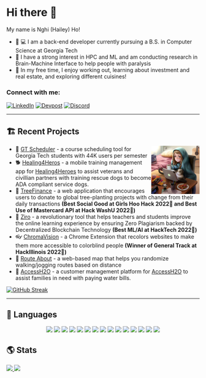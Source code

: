 # Hi there 👋 
My name is Nghi (Hailey) Ho!
- 🐝 💻 I am a back-end developer currently pursuing a B.S. in Computer Science at Georgia Tech
- 🤖 I have a strong interest in HPC and ML and am conducting research in Brain-Machine Interface to help people with paralysis
- 💪 In my free time, I enjoy working out, learning about investment and real estate, and exploring different cuisines!

### Connect with me:
[![LinkedIn](https://img.shields.io/badge/linkedin-%230077B5.svg?&style=for-the-badge&logo=linkedin&logoColor=white)](https://www.linkedin.com/in/nghi-hailey-ho-90940a157/)
[![Devpost](https://img.shields.io/badge/Devpost-003E54.svg?style=for-the-badge&logo=Devpost&logoColor=white)](https://devpost.com/nhatnghiho/)
[![Discord](https://img.shields.io/badge/Discord-7289DA?style=for-the-badge&logo=discord&logoColor=white)](https://discordapp.com/users/Hailey#0760)

____________________________________________________________________
## 🏗️ Recent Projects
<img alt="Coding" src="https://github.com/nhatnghiho/nhatnghiho/blob/1548c16ceff87b1509527b6a37c85fbf84537fc4/background_pic1.jpeg" width="25%" heigth="auto" align="right"/>

- 🐝 [GT Scheduler](https://github.com/gt-scheduler) - a course scheduling tool for Georgia Tech students with 44K users per semester
- 🐕 [Healing4Heros](https://github.com/GTBitsOfGood/Healing4Heroes) - a mobile training management app for [Healing4Heroes](https://www.healing4heroes.org/) to assist veterans and civillian partners with training rescue dogs to become ADA compliant service dogs.
- 🌱 [TreeFinance](https://devpost.com/software/treefinance) - a web application that encourages users to donate to global tree-planting projects with change from their daily transactions **(Best Social Good at Girls Hoo Hack 2022🥇 and Best Use of Mastercard API at Hack WashU 2022🥇)**
- 🏫 [Ziro](https://devpost.com/software/ziro) - a revolutionary tool that helps teachers and students improve the online learning experience by ensuring Zero Plagiarism backed by Decentralized Blockchain Technology **(Best ML/AI at HackTech 2022🥇)**
- 👓 [ChromaVision](https://github.com/WebAInternationals/ChromaVision) - a Chrome Extension that recolors websites to make them more accessible to colorblind people **(Winner of General Track at HackIllinois 2022🥇)**
- 🏃 [Route About](https://nhatnghiho.github.io/route-about/) - a web-based map that helps you randomize walking/jogging routes based on distance
- 🚰 [AccessH2O](https://github.com/GTBitsOfGood/access-h2o) - a customer management platform for [AccessH2O](https://www.accessh2o.org/) to assist families in need with paying water bills.

[![GitHub Streak](https://github-readme-streak-stats.herokuapp.com?user=nhatnghiho&date_format=M%20j%5B%2C%20Y%5D)](https://git.io/streak-stats)
____________________________________________________________________

## 📖 Languages
<p align="center">
  <img src="https://img.shields.io/badge/Python-14354C?style=for-the-badge&logo=python&logoColor=white"/>
  <img src="https://img.shields.io/badge/Java-ED8B00?style=for-the-badge&logo=java&logoColor=white" />
  <img src="https://img.shields.io/badge/JavaScript-F7DF1E?style=for-the-badge&logo=javascript&logoColor=black" />
  <img src="https://img.shields.io/badge/TypeScript-007ACC?style=for-the-badge&logo=typescript&logoColor=white" />
  <img src="https://img.shields.io/badge/ruby-%23CC342D.svg?style=for-the-badge&logo=ruby&logoColor=white" />
  <img src="https://img.shields.io/badge/React-20232A?style=for-the-badge&logo=react&logoColor=61DAFB" />
  <img src="https://img.shields.io/badge/Next-black?style=for-the-badge&logo=next.js&logoColor=white)" />
  <img src="https://img.shields.io/badge/Node.js-43853D?style=for-the-badge&logo=node.js&logoColor=white" />
  <img src="https://img.shields.io/badge/Express.js-404D59?style=for-the-badge" />
  <img src="https://img.shields.io/badge/rails-%23CC0000.svg?style=for-the-badge&logo=ruby-on-rails&logoColor=white" />
  <img src="https://img.shields.io/badge/MongoDB-4EA94B?style=for-the-badge&logo=mongodb&logoColor=white" />
  <img src="https://img.shields.io/badge/flask-%23000.svg?style=for-the-badge&logo=flask&logoColor=white" />
  <img src="https://img.shields.io/badge/MySQL-00000F?style=for-the-badge&logo=mysql&logoColor=white" />
  <img src="https://img.shields.io/badge/-GraphQL-E10098?style=for-the-badge&logo=graphql&logoColor=white" />
  <img src="https://www.mathworks.com/matlabcentral/images/matlab-file-exchange.svg" />
</p>

## 🌎 Stats
<a href="https://github.com/jstrieb/github-stats">

![](https://github.com/nhatnghiho/github-stats/blob/master/generated/overview.svg)
![](https://github.com/nhatnghiho/github-stats/blob/master/generated/languages.svg)

</a>
